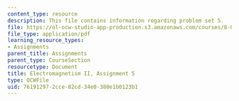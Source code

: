 ```yaml
---
content_type: resource
description: This file contains information regarding problem set 5.
file: https://ol-ocw-studio-app-production.s3.amazonaws.com/courses/8-07-electromagnetism-ii-fall-2012/761912972cce82cd34e0380e1b0123b1_MIT8_07F12_pset05.pdf
file_type: application/pdf
learning_resource_types:
- Assignments
parent_title: Assignments
parent_type: CourseSection
resourcetype: Document
title: Electromagnetism II, Assignment 5
type: OCWFile
uid: 76191297-2cce-82cd-34e0-380e1b0123b1
---
```

